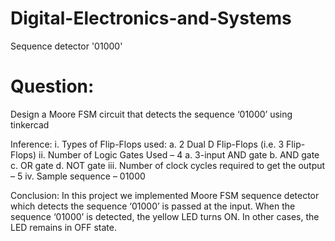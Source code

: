 # Digital-Electronics-and-Systems
Sequence detector '01000'
# Question:
  Design a Moore FSM circuit that detects the sequence ‘01000’ using tinkercad

Inference:
i. Types of Flip-Flops used:
  a. 2 Dual D Flip-Flops (i.e. 3 Flip-Flops)
ii. Number of Logic Gates Used – 4
  a. 3-input AND gate
  b. AND gate
  c. OR gate
  d. NOT gate
iii. Number of clock cycles required to get the output – 5
iv. Sample sequence – 01000

Conclusion:
      In this project we implemented Moore FSM sequence detector which detects the sequence ‘01000’ is passed at the input. When the sequence ‘01000’ is detected, the yellow LED turns ON. In other cases, the LED remains in OFF state.



